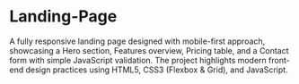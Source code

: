 # Landing-Page
A fully responsive landing page designed with mobile-first approach, showcasing a Hero section, Features overview, Pricing table, and a Contact form with simple JavaScript validation. The project highlights modern front-end design practices using HTML5, CSS3 (Flexbox &amp; Grid), and JavaScript.
